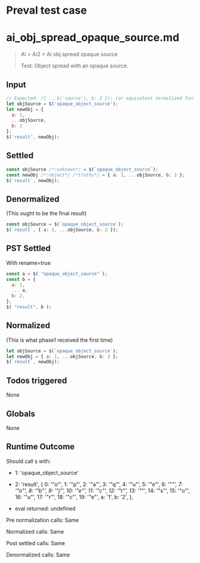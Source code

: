 # Preval test case

# ai_obj_spread_opaque_source.md

> Ai > Ai2 > Ai obj spread opaque source
>
> Test: Object spread with an opaque source.

## Input

`````js filename=intro
// Expected: ({ ...$('source'), b: 2 }); (or equivalent normalized form retaining spread)
let objSource = $('opaque_object_source');
let newObj = {
  a: 1,
  ...objSource,
  b: 2
};
$('result', newObj);
`````


## Settled


`````js filename=intro
const objSource /*:unknown*/ = $(`opaque_object_source`);
const newObj /*:object*/ /*truthy*/ = { a: 1, ...objSource, b: 2 };
$(`result`, newObj);
`````


## Denormalized
(This ought to be the final result)

`````js filename=intro
const objSource = $(`opaque_object_source`);
$(`result`, { a: 1, ...objSource, b: 2 });
`````


## PST Settled
With rename=true

`````js filename=intro
const a = $( "opaque_object_source" );
const b = {
  a: 1,
  ... a,
  b: 2,
};
$( "result", b );
`````


## Normalized
(This is what phase1 received the first time)

`````js filename=intro
let objSource = $(`opaque_object_source`);
let newObj = { a: 1, ...objSource, b: 2 };
$(`result`, newObj);
`````


## Todos triggered


None


## Globals


None


## Runtime Outcome


Should call `$` with:
 - 1: 'opaque_object_source'
 - 2: 
  'result',
  {
    0: '"o"',
    1: '"p"',
    2: '"a"',
    3: '"q"',
    4: '"u"',
    5: '"e"',
    6: '"_"',
    7: '"o"',
    8: '"b"',
    9: '"j"',
    10: '"e"',
    11: '"c"',
    12: '"t"',
    13: '"_"',
    14: '"s"',
    15: '"o"',
    16: '"u"',
    17: '"r"',
    18: '"c"',
    19: '"e"',
    a: '1',
    b: '2',
  },

 - eval returned: undefined

Pre normalization calls: Same

Normalized calls: Same

Post settled calls: Same

Denormalized calls: Same

